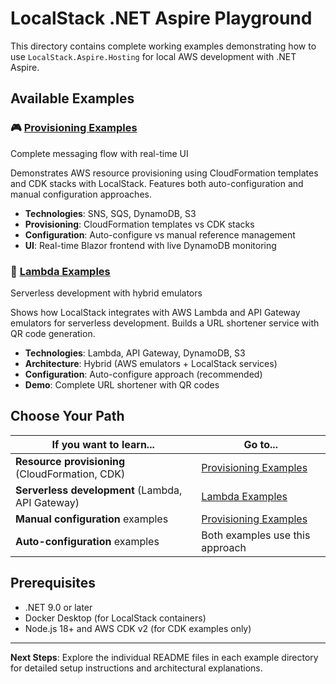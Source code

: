 # LocalStack .NET Aspire Playground

This directory contains complete working examples demonstrating how to use `LocalStack.Aspire.Hosting` for local AWS development with .NET Aspire.

## Available Examples

### 🎮 [Provisioning Examples](https://github.com/localstack-dotnet/dotnet-aspire-for-localstack/tree/master/playground/provisioning)

Complete messaging flow with real-time UI

Demonstrates AWS resource provisioning using CloudFormation templates and CDK stacks with LocalStack. Features both auto-configuration and manual configuration approaches.

- **Technologies**: SNS, SQS, DynamoDB, S3
- **Provisioning**: CloudFormation templates vs CDK stacks
- **Configuration**: Auto-configure vs manual reference management
- **UI**: Real-time Blazor frontend with live DynamoDB monitoring

### 🚀 [Lambda Examples](https://github.com/localstack-dotnet/dotnet-aspire-for-localstack/tree/master/playground/lambda)

Serverless development with hybrid emulators

Shows how LocalStack integrates with AWS Lambda and API Gateway emulators for serverless development. Builds a URL shortener service with QR code generation.

- **Technologies**: Lambda, API Gateway, DynamoDB, S3
- **Architecture**: Hybrid (AWS emulators + LocalStack services)
- **Configuration**: Auto-configure approach (recommended)
- **Demo**: Complete URL shortener with QR codes

## Choose Your Path

| If you want to learn... | Go to... |
|------------------------|----------|
| **Resource provisioning** (CloudFormation, CDK) | [Provisioning Examples](https://github.com/localstack-dotnet/dotnet-aspire-for-localstack/tree/master/playground/provisioning) |
| **Serverless development** (Lambda, API Gateway) | [Lambda Examples](https://github.com/localstack-dotnet/dotnet-aspire-for-localstack/tree/master/playground/lambda) |
| **Manual configuration** examples | [Provisioning Examples](https://github.com/localstack-dotnet/dotnet-aspire-for-localstack/tree/master/playground/provisioning) |
| **Auto-configuration** examples | Both examples use this approach |

## Prerequisites

- .NET 9.0 or later
- Docker Desktop (for LocalStack containers)
- Node.js 18+ and AWS CDK v2 (for CDK examples only)

---

**Next Steps**: Explore the individual README files in each example directory for detailed setup instructions and architectural explanations.
